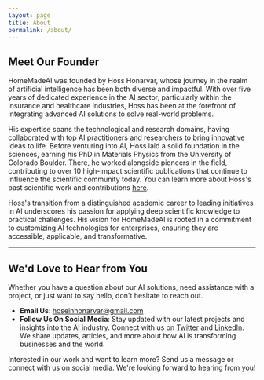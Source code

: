 ```yaml
---
layout: page
title: About
permalink: /about/
---
```


## Meet Our Founder

HomeMadeAI was founded by Hoss Honarvar, whose journey in the realm of artificial intelligence has been both diverse and impactful. With over five years of dedicated experience in the AI sector, particularly within the insurance and healthcare industries, Hoss has been at the forefront of integrating advanced AI solutions to solve real-world problems.

His expertise spans the technological and research domains, having collaborated with top AI practitioners and researchers to bring innovative ideas to life. Before venturing into AI, Hoss laid a solid foundation in the sciences, earning his PhD in Materials Physics from the University of Colorado Boulder. There, he worked alongside pioneers in the field, contributing to over 10 high-impact scientific publications that continue to influence the scientific community today. You can learn more about Hoss's past scientific work and contributions [here](https://sites.google.com/site/hosshonarvar?pli=1).

Hoss's transition from a distinguished academic career to leading initiatives in AI underscores his passion for applying deep scientific knowledge to practical challenges. His vision for HomeMadeAI is rooted in a commitment to customizing AI technologies for enterprises, ensuring they are accessible, applicable, and transformative.

---

## We'd Love to Hear from You
Whether you have a question about our AI solutions, need assistance with a project, or just want to say hello, don't hesitate to reach out.

- **Email Us**: [hoseinhonarvar@gmail.com](mailto:hoseinhonarvar@gmail.com)
- **Follow Us On Social Media**: Stay updated with our latest projects and insights into the AI industry. Connect with us on [Twitter](https://twitter.com/HonarvarHoss) and [LinkedIn](https://www.linkedin.com/in/hossein-honarvar-20913140/). We share updates, articles, and more about how AI is transforming businesses and the world.

Interested in our work and want to learn more? Send us a message or connect with us on social media. We're looking forward to hearing from you!